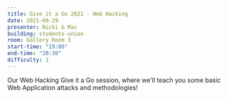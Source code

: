 ```yaml
---
title: Give it a Go 2021 - Web Hacking
date: 2021-09-29
presenter: Nicki & Mac
building: students-union
room: Gallery Room 3
start-time: "19:00"
end-time: "20:30"
difficulty: 1
---
```


Our Web Hacking Give it a Go session, where we'll teach you some basic Web Application attacks and methodologies!